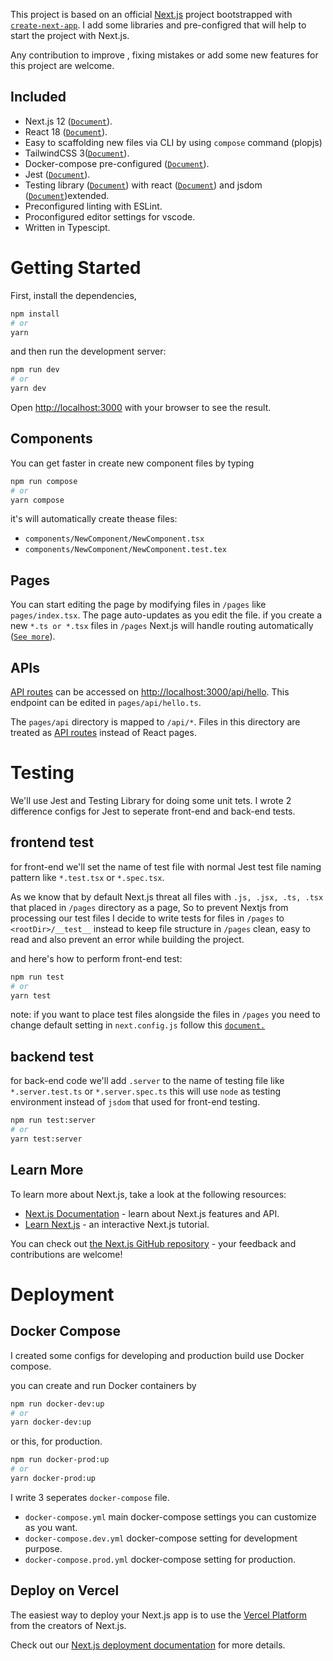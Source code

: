 This project is based on an official [Next.js](https://nextjs.org/) project bootstrapped with [`create-next-app`](https://github.com/vercel/next.js/tree/canary/packages/create-next-app). I add some libraries and pre-configred that will help to start the project with Next.js.

Any contribution to improve , fixing mistakes or add some new features for this project are welcome.

## Included

- Next.js 12 ([`Document`](https://nextjs.org/docs/getting-started)).
- React 18 ([`Document`](https://reactjs.org/docs/getting-started.html)).
- Easy to scaffolding new files via CLI by using `compose` command (plopjs)
- TailwindCSS 3([`Document`](https://tailwindcss.com/docs/installation)).
- Docker-compose pre-configured ([`Document`](https://docs.docker.com/compose/)).
- Jest ([`Document`](https://jestjs.io/docs/api)).
- Testing library ([`Document`](https://testing-library.com/docs/)) with react ([`Document`](https://testing-library.com/docs/react-testing-library/intro)) and jsdom ([`Document`](https://testing-library.com/docs/ecosystem-jest-dom/))extended.
- Preconfigured linting with ESLint.
- Proconfigured editor settings for vscode.
- Written in Typescipt.

# Getting Started

First, install the dependencies,

```bash
npm install
# or
yarn
```

and then run the development server:

```bash
npm run dev
# or
yarn dev
```

Open [http://localhost:3000](http://localhost:3000) with your browser to see the result.

## Components

You can get faster in create new component files by typing

```bash
npm run compose
# or
yarn compose
```

it's will automatically create thease files:

- `components/NewComponent/NewComponent.tsx`
- `components/NewComponent/NewComponent.test.tex`

## Pages

You can start editing the page by modifying files in `/pages` like `pages/index.tsx`. The page auto-updates as you edit the file. if you create a new `*.ts or *.tsx` files in `/pages` Next.js will handle routing automatically ([`See more`](https://nextjs.org/docs/routing/introduction)).

## APIs

[API routes](https://nextjs.org/docs/api-routes/introduction) can be accessed on [http://localhost:3000/api/hello](http://localhost:3000/api/hello). This endpoint can be edited in `pages/api/hello.ts`.

The `pages/api` directory is mapped to `/api/*`. Files in this directory are treated as [API routes](https://nextjs.org/docs/api-routes/introduction) instead of React pages.

# Testing

We'll use Jest and Testing Library for doing some unit tets. I wrote 2 difference configs for Jest to seperate front-end and back-end tests.

## frontend test

for front-end we'll set the name of test file with normal Jest test file naming pattern like `*.test.tsx` or `*.spec.tsx`.

As we know that by default Next.js threat all files with `.js, .jsx, .ts, .tsx` that placed in `/pages` directory as a page, So to prevent Nextjs from processing our test files I decide to write tests for files in `/pages` to `<rootDir>/__test__` instead to keep file structure in `/pages` clean, easy to read and also prevent an error while building the project.

and here's how to perform front-end test:

```bash
npm run test
# or
yarn test
```

note: if you want to place test files alongside the files in `/pages` you need to change default setting in `next.config.js` follow this [`document.`](https://nextjs.org/docs/api-reference/next.config.js/custom-page-extensions#including-non-page-files-in-the-pages-directory)

## backend test

for back-end code we'll add `.server` to the name of testing file like `*.server.test.ts` or `*.server.spec.ts` this will use `node` as testing environment instead of `jsdom` that used for front-end testing.

```bash
npm run test:server
# or
yarn test:server
```

## Learn More

To learn more about Next.js, take a look at the following resources:

- [Next.js Documentation](https://nextjs.org/docs) - learn about Next.js features and API.
- [Learn Next.js](https://nextjs.org/learn) - an interactive Next.js tutorial.

You can check out [the Next.js GitHub repository](https://github.com/vercel/next.js/) - your feedback and contributions are welcome!

# Deployment

## Docker Compose

I created some configs for developing and production build use Docker compose.

you can create and run Docker containers by

```bash
npm run docker-dev:up
# or
yarn docker-dev:up
```

or this, for production.

```bash
npm run docker-prod:up
# or
yarn docker-prod:up
```

I write 3 seperates `docker-compose` file.

- `docker-compose.yml` main docker-compose settings you can customize as you want.
- `docker-compose.dev.yml` docker-compose setting for development purpose.
- `docker-compose.prod.yml` docker-compose setting for production.

## Deploy on Vercel

The easiest way to deploy your Next.js app is to use the [Vercel Platform](https://vercel.com/new?utm_medium=default-template&filter=next.js&utm_source=create-next-app&utm_campaign=create-next-app-readme) from the creators of Next.js.

Check out our [Next.js deployment documentation](https://nextjs.org/docs/deployment) for more details.
